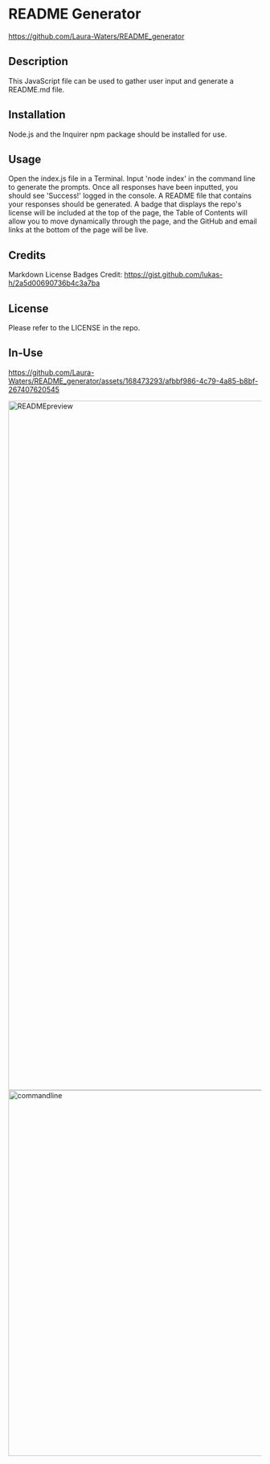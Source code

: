 # README Generator
https://github.com/Laura-Waters/README_generator

## Description

This JavaScript file can be used to gather user input and generate a README.md file. 

## Installation

Node.js and the Inquirer npm package should be installed for use. 

## Usage

Open the index.js file in a Terminal. Input 'node index' in the command line to generate the prompts. Once all responses have been inputted, you should see 'Success!' logged in the console. A README file that contains your responses should be generated. A badge that displays the repo's license will be included at the top of the page, the Table of Contents will allow you to move dynamically through the page, and the GitHub and email links at the bottom of the page will be live.  

## Credits

Markdown License Badges Credit: https://gist.github.com/lukas-h/2a5d00690736b4c3a7ba

## License

Please refer to the LICENSE in the repo.

## In-Use 

https://github.com/Laura-Waters/README_generator/assets/168473293/afbbf986-4c79-4a85-b8bf-267407620545

<img width="1372" alt="READMEpreview" src="https://github.com/Laura-Waters/README_generator/assets/168473293/935ee792-1ed5-4b44-8102-0a8ac5d96942">
<img width="728" alt="commandline" src="https://github.com/Laura-Waters/README_generator/assets/168473293/2d2bdeb5-6d31-46bd-b60a-7c93e4aa7647">







